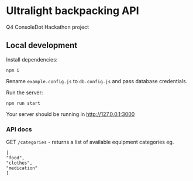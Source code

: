 # Ultralight backpacking API

Q4 ConsoleDot Hackathon project

## Local development

Install dependencies:

```
npm i
```

Rename `example.config.js` to `db.config.js` and pass database credentials.

Run the server:

```
npm run start
```

Your server should be running in http://127.0.0.1:3000

### API docs

GET `/categories` - returns a list of available equipment categories eg.

```
[
"food",
"clothes",
"medication"
]
```
